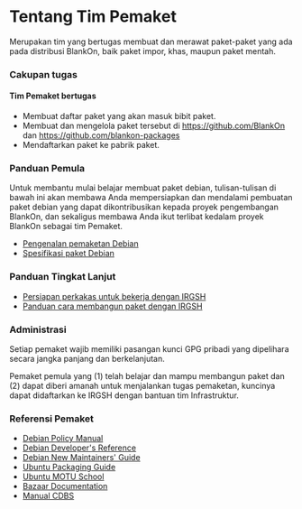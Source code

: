 # Tentang Tim Pemaket

Merupakan tim yang bertugas membuat dan merawat paket-paket yang ada pada distribusi BlankOn, baik paket impor, khas, maupun paket mentah.

### Cakupan tugas

#### Tim Pemaket bertugas

- Membuat daftar paket yang akan masuk bibit paket.
- Membuat dan mengelola paket tersebut di https://github.com/BlankOn dan https://github.com/blankon-packages
- Mendaftarkan paket ke pabrik paket.

### Panduan Pemula

Untuk membantu mulai belajar membuat paket debian, tulisan-tulisan di bawah ini akan membawa Anda mempersiapkan dan mendalami pembuatan paket debian yang dapat dikontribusikan kepada proyek pengembangan BlankOn, dan sekaligus membawa Anda ikut terlibat kedalam proyek BlankOn sebagai tim Pemaket.

- [Pengenalan pemaketan Debian](./MembuatPaketDebian.md)
- [Spesifikasi paket Debian](./SpesifikasiPaketDebian.md)

### Panduan Tingkat Lanjut
- [Persiapan perkakas untuk bekerja dengan IRGSH](./PanduanIrgshCLIUntukPemaket.md)
- [Panduan cara membangun paket dengan IRGSH](./PanduanPemaketanMenggunakanIrgshCLI.md)

### Administrasi

Setiap pemaket wajib memiliki pasangan kunci GPG pribadi yang dipelihara secara jangka panjang dan berkelanjutan.

Pemaket pemula yang (1) telah belajar dan mampu membangun paket dan (2) dapat diberi amanah untuk menjalankan tugas pemaketan, kuncinya dapat didaftarkan ke IRGSH dengan bantuan tim Infrastruktur.

### Referensi Pemaket
- [Debian Policy Manual](http://www.debian.org/doc/debian-policy)
- [Debian Developer's Reference](http://www.debian.org/doc/manuals/developers-reference/)
- [Debian New Maintainers' Guide](http://www.debian.org/doc/manuals/maint-guide/index.en.html)
- [Ubuntu Packaging Guide](http://developer.ubuntu.com/packaging/html/)
- [Ubuntu MOTU School](https://wiki.ubuntu.com/MOTU/School)
- [Bazaar Documentation](http://bazaar-vcs.org/Documentation)
- [Manual CDBS](https://perso.duckcorp.org/duck/cdbs-doc/cdbs-doc.xhtml)
